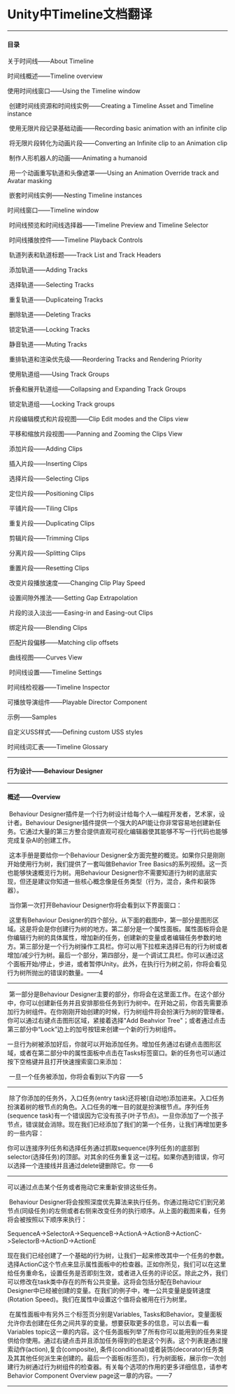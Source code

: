 # Unity中Timeline文档翻译

------

#### 目录

关于时间线——About Timeline

时间线概述——Timeline overview

使用时间线窗口——Using the Timeline window

​		创建时间线资源和时间线实例——Creating a Timeline Asset and Timeline instance

​		使用无限片段记录基础动画——Recording basic animation with an infinite clip

​		将无限片段转化为动画片段——Converting an Infinite clip to an Animation clip

​		制作人形机器人的动画——Animating a humanoid

​		用一个动画重写轨道和头像遮罩——Using an Animation Override track and Avatar masking

​		嵌套时间线实例——Nesting Timeline instances

时间线窗口——Timeline window

​		时间线预览和时间线选择器——Timeline Preview and Timeline Selector

​		时间线播放控件——Timeline Playback Controls

​		轨道列表和轨道标题——Track List and Track Headers

​				添加轨道——Adding Tracks

​				选择轨道——Selecting Tracks

​				重复轨道——Duplicateing Tracks

​				删除轨道——Deleting Tracks

​				锁定轨道——Locking Tracks

​				静音轨道——Muting Tracks

​				重排轨道和渲染优先级——Reordering Tracks and Rendering Priority

​		使用轨道组——Using Track Groups

​				折叠和展开轨道组——Collapsing and Expanding Track Groups

​				锁定轨道组——Locking Track groups

​		片段编辑模式和片段视图——Clip Edit modes and the Clips view

​				平移和缩放片段视图——Panning and Zooming the Clips View

​				添加片段——Adding Clips

​				插入片段——Inserting Clips

​				选择片段——Selecting Clips

​				定位片段——Positioning Clips

​				平铺片段——Tiling Clips

​				重复片段——Duplicating Clips

​				剪辑片段——Trimming Clips

​				分离片段——Splitting Clips

​				重置片段——Resetting Clips

​				改变片段播放速度——Changing Clip Play Speed

​				设置间隙外推法——Setting Gap Extrapolation

​				片段的淡入淡出——Easing-in and Easing-out Clips

​				绑定片段——Blending Clips

​				匹配片段偏移——Matching clip offsets

​		曲线视图——Curves View

​		时间线设置——Timeline Settings

时间线检视器——Timeline Inspector

可播放导演组件——Playable Director Component

示例——Samples

自定义USS样式——Defining custom USS styles

时间线词汇表——Timeline Glossary

------

#### 行为设计——Behaviour Designer

------

#### 概述——Overview

​	Behaviour Designer插件是一个行为树设计给每个人—编程开发者，艺术家，设计者。Behaviour Designer插件提供一个强大的API能让你非常容易地创建新任务。它通过大量的第三方整合提供直观可视化编辑器使其能够不写一行代码也能够完成复杂AI的创建工作。

​	这本手册是要给你一个Behaviour Designer全方面完整的概览。如果你只是刚刚开始使用行为树，我们提供了一套叫做Behavior Tree Basics的系列视频。这一页也能够快速概览行为树。用Behaviour Designer你不需要知道行为树的底层实现，但还是建议你知道一些核心概念像是任务类型（行为，混合，条件和装饰器）。

​	当你第一次打开Behaviour Designer你将会看到以下界面窗口：

​	这里有Behaviour Designer的四个部分。从下面的截图中，第一部分是图形区域。这是将会是你创建行为树的地方。第二部分是一个属性面板。属性面板将会是你编辑行为树的具体属性，增加新的任务，创建新的变量或者编辑任务参数的地方。第三部分是一个行为树操作工具栏。你可以用下拉框来选择已有的行为树或者增加/减少行为树。最后一个部分，第四部分，是一个调试工具栏。你可以通过这个面板开始/停止，步进，或者暂停Unity。此外，在执行行为树之前，你将会看见行为树所抛出的错误的数量。——4

---

​	第一部分是Behaviour Designer主要的部分，你将会在这里面工作。在这个部分中，你可以创建新任务并且安排那些任务到行为树中。在开始之前，你首先需要添加行为树组件。在你刚刚开始创建的时候，行为树组件将会扮演行为树的管理者。你可以通过右键点击图形区域，紧接着选择"Add Beahvior Tree"；或者通过点击第三部分中“Lock”边上的加号按钮来创建一个新的行为树组件。

​	一旦行为树被添加好后，你就可以开始添加任务。增加任务通过右键点击图形区域，或者在第二部分中的属性面板中点击在Tasks标签窗口。新的任务也可以通过按下空格键并且打开快速搜索窗口来添加：

​	一旦一个任务被添加，你将会看到以下内容	——5

---

​	除了你添加的任务外，入口任务(entry task)还将被(自动地)添加进来。入口任务扮演着树的根节点的角色。入口任务的唯一目的就是扮演根节点。序列任务(sequence task)有一个错误因为它没有孩子(叶子节点)。一旦你添加了一个孩子节点，错误就会消除。现在我们已经添加了我们的第一个任务，让我们再增加更多的一些内容：

​	你可以连接序列任务和选择任务通过抓取sequence(序列任务)的底部到selector(选择任务)的顶部。对其余的任务重复这一过程。如果你遇到错误，你可以选择一个连接线并且通过delete键删除它。你   ——6

---

可以通过点击某个任务或者拖动它来重新安排这些任务。

​	Behaviour Designer将会按照深度优先算法来执行任务。你通过拖动它们到兄弟节点(同级任务)的左侧或者右侧来改变任务的执行顺序。从上面的截图来看，任务将会被按照以下顺序来执行：

​	SequenceA->SelectorA->SequenceB->ActionA->ActionB->ActionC->SelectorB->ActionD->ActionE

​	现在我们已经创建了一个基础的行为树，让我们一起来修改其中一个任务的参数。选择ActionC这个节点来显示属性面板中的检查器。正如你所见，我们可以在这里给任务重命名，设置任务是否即刻生效，或者进入任务的评论区。除此之外，我们可以修改在task类中存在的所有公共变量。这将会包括分配在Behaviour Designer中已经被创建的变量。在我们的例子中，唯一公共变量是旋转速度(Rotation Speed)。我们在属性中设置这个值将会被用在行为树里。

​	在属性面板中有另外三个标签页分别是Variables, Tasks和Behavior。变量面板允许你去创建在任务之间共享的变量。想要获取更多的信息，可以去看一看Variables topic这一章的内容。这个任务面板列举了所有你可以能用到的任务来提供给你使用。通过右键点击并且添加任务得到的也是这个列表。这个列表是通过搜索动作(action),复合(composite), 条件(conditional)或者装饰(decorator)任务类及其其他任何派生来创建的。最后一个面板(标签页)，行为树面板，展示你一次创建行为树通过行为树组件的检查器。有关每个选项的作用的更多详细信息，请参考Behavior Component Overview page这一章的内容。——7

---



